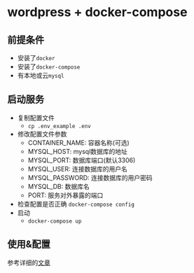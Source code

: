 # wordpress + docker-compose

## 前提条件

- 安装了`docker`
- 安装了`docker-compose`
- 有本地或云`mysql`

## 启动服务

- 复制配置文件
  - `cp .env_example .env`
- 修改配置文件参数
  - CONTAINER_NAME: 容器名称(可选)
  - MYSQL_HOST: mysql数据库的地址
  - MYSQL_PORT: 数据库端口(默认3306)
  - MYSQL_USER: 连接数据库的用户名
  - MYSQL_PASSWORD: 连接数据库的用户密码
  - MYSQL_DB: 数据库名
  - PORT: 服务对外暴露的端口
- 检查配置是否正确
  `docker-compose config`
- 启动
  - `docker-compose up`

## 使用&配置

参考详细的[文章](#https://zhuanlan.zhihu.com/p/34254509)
